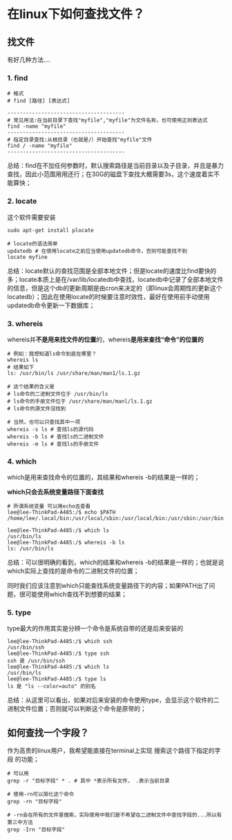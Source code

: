 # 在linux下如何查找文件？

## 找文件

有好几种方法....

### 1. find

```shell
# 格式
# find [路径] [表达式]

--------------------------------------
# 常见用法:在当前目录下查找"myfile","myfile"为文件名称，也可使用正则表达式
find -name "myfile"
--------------------------------------
# 指定目录查找:从根目录（也就是/）开始查找"myfile"文件
find / -name "myfile"
--------------------------------------

```

总结：find在不加任何参数时，默认搜索路径是当前目录以及子目录，并且是暴力查找，因此小范围用用还行；在30G的磁盘下查找大概需要3s，这个速度着实不能算快；

### 2. locate

这个软件需要安装

```shell
sudo apt-get install plocate
```

```shell
# locate的语法简单
updatedb # 在使用locate之前应当使用updatedb命令，否则可能查找不到
locate myfine
```

总结：locate默认的查找范围是全部本地文件；但是locate的速度比find要快的多；locate本质上是在/var/lib/locatedb中查找，locatedb中记录了全部本地文件的信息，但是这个db的更新周期是由cron来决定的（即linux会周期性的更新这个locatedb）；因此在使用locate的时候要注意时效性，最好在使用前手动使用updatedb命令更新一下数据库；

### 3. whereis

whereis并**不是用来找文件的位置**的，whereis**是用来查找“命令”的位置的**

```shell
# 例如：我想知道ls命令到底在哪里？
whereis ls
# 结果如下
ls: /usr/bin/ls /usr/share/man/man1/ls.1.gz

# 这个结果的含义是
# ls命令的二进制文件位于 /usr/bin/ls 
# ls命令的手册文件位于 /usr/share/man/manl/ls.1.gz
# ls命令的源文件没找到

# 当然，也可以只查找其中一项
whereis -s ls # 查找ls的源代码
whereis -b ls # 查找ls的二进制文件
whereis -m ls # 查找ls的手册文件
```

### 4. which

which是用来查找命令的位置的，其结果和whereis -b的结果是一样的；

**which只会去系统变量路径下面查找**

```shell
# 所谓系统变量 可以用echo去查看
lee@lee-ThinkPad-A485:/$ echo $PATH
/home/lee/.local/bin:/usr/local/sbin:/usr/local/bin:/usr/sbin:/usr/bin:/sbin:/bin:/usr/games:/usr/local/games:/snap/bin:/snap/bin

lee@lee-ThinkPad-A485:/$ which ls
/usr/bin/ls
lee@lee-ThinkPad-A485:/$ whereis -b ls
ls: /usr/bin/ls
```

总结：可以很明确的看到，which的结果和whereis -b的结果是一样的；也就是说which实际上查找的是命令的二进制文件的位置；

同时我们应该注意到which只能查找系统变量路径下的内容；如果PATH出了问题，很可能使用which查找不到想要的结果；

### 5. type

type最大的作用其实是分辨一个命令是系统自带的还是后来安装的

```shell
lee@lee-ThinkPad-A485:/$ which ssh
/usr/bin/ssh
lee@lee-ThinkPad-A485:/$ type ssh
ssh 是 /usr/bin/ssh
lee@lee-ThinkPad-A485:/$ which ls
/usr/bin/ls
lee@lee-ThinkPad-A485:/$ type ls
ls 是 "ls --color=auto" 的别名
```

总结：从这里可以看出，如果对后来安装的命令使用type，会显示这个软件的二进制文件位置；否则就可以判断这个命令是原带的；



## 如何查找一个字段？

作为高贵的linux用户，我希望能直接在terminal上实现 搜索这个路径下指定的字段 的功能；

```shell
# 可以用
grep -r "目标字段" * . # 其中 *表示所有文件， .表示当前目录

# 使用-rn可以简化这个命令
grep -rn "目标字段"

# -rn会在所有的文件里搜索，实际使用中我们是不希望在二进制文件中查找字段的...所以有第三中方法
grep -Irn "目标字段"
```

